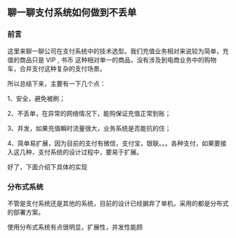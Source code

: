 ## 聊一聊支付系统如何做到不丢单

### 前言

这里来聊一聊公司在支付系统中的技术选型。我们充值业务相对来说较为简单，充值的商品只是 VIP , 书币 这种相对单一的商品，没有涉及到电商业务中的购物车，合并支付这种复杂的支付场景。  

所以总结下来，主要有一下几个点：    

1、安全，避免被刷；  

2、不丢单，在异常的网络情况下，能购保证充值正常到账；  

3、并发，如果充值瞬时流量很大，业务系统是否能抗的住；  

4、简单易扩展，因为目前的支付有微信，支付宝，银联。。。各种支付，如果要接入这几种，支付系统的设计过程中，要易于扩展。  

好了，下面介绍下具体的实现  

### 分布式系统

不管是支付系统还是其他的系统，目前的设计已经摒弃了单机，采用的都是分布式的部署方案。  

使用分布式系统有点很明显，扩展性，并发性能顾



